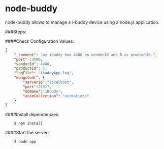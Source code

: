 node-buddy
==========

node-buddy allows to manage a i-buddy device using a node.js application.


###Steps:

####Check Configuration Values:

```json
{
    "_comment": "my ibuddy has 4400 as vendorId and 5 as productId.",
    "port" :3000,
    "vendorId": 4400,
    "productId": 5,
    "logFile": "ibuddyApp.log",
    "mongoConf": {
        "serverIp":"localhost",
        "port":27017,
        "dbName":"iBuddy",
        "animCollection": "animations"
    }
}
```

####Install dependencies:

        $ npm install

####Start the server:
    
        $ node app




